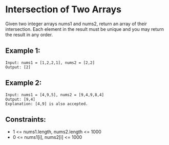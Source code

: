 # Intersection of Two Arrays

Given two integer arrays nums1 and nums2, return an array of their intersection. Each element in the result must be unique and you may return the result in any order.

## Example 1:

```
Input: nums1 = [1,2,2,1], nums2 = [2,2]
Output: [2]
```

## Example 2:

```
Input: nums1 = [4,9,5], nums2 = [9,4,9,8,4]
Output: [9,4]
Explanation: [4,9] is also accepted.
```

## Constraints:

- 1 <= nums1.length, nums2.length <= 1000
- 0 <= nums1[i], nums2[i] <= 1000
